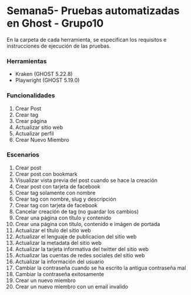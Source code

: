 # Semana5- Pruebas automatizadas en Ghost - Grupo10
En la carpeta de cada herramienta, se especifican los requisitos e instrucciones de ejecución de las pruebas.

### Herramientas
- Kraken (GHOST 5.22.8)
- Playwright (GHOST 5.19.0)

### Funcionalidades
1. Crear Post
2. Crear tag
3. Crear página
4. Actualizar sitio web
5. Actualizar perfil
6. Crear Nuevo Miembro

### Escenarios
1. Crear post
2. Crear post con bookmark
3. Visualizar vista previa del post cuando se hace la creación
4. Crear post con tarjeta de facebook
5. Crear tag solamente con nombre
6. Crear tag con nombre, slug y descripción
7. Crear tag con tarjeta de facebook
8. Cancelar creación de tag (no guardar los cambios)
9. Crear una página con título y contenido
10. Crear una página con título, contenido e imágen de portada
11. Actualizar el título del sitio web
12. Actualizar el lenguaje de publicacion del sitio web
13. Actualizar la metadata del sitio web
14. Actualizar la tarjeta informativa del twitter del sitio web
15. Actualizar las cuentas de redes sociales del sitio web
16. Actualizar la información del usuario
17. Cambiar la contraseña cuando se ha escrito la antigua contraseña mal
18. Cambiar la contraseña exitosamente
19. Crear un nuevo miembro
20. Crear un nuevo miembro con un email invalido
